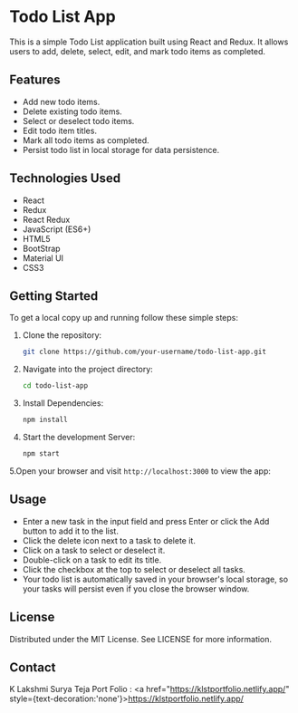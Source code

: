 # Todo List App

This is a simple Todo List application built using React and Redux. It allows users to add, delete, select, edit, and mark todo items as completed.

## Features

- Add new todo items.
- Delete existing todo items.
- Select or deselect todo items.
- Edit todo item titles.
- Mark all todo items as completed.
- Persist todo list in local storage for data persistence.

## Technologies Used

- React
- Redux
- React Redux
- JavaScript (ES6+)
- HTML5
- BootStrap
- Material UI
- CSS3

## Getting Started

To get a local copy up and running follow these simple steps:

1. Clone the repository:

   ```bash
   git clone https://github.com/your-username/todo-list-app.git

2. Navigate into the project directory:

   ```bash
   cd todo-list-app

3. Install Dependencies:

   ```bash
   npm install
   
3. Start the development Server:

   ```bash
   npm start
   
5.Open your browser and visit `http://localhost:3000` to view the app:


## Usage

- Enter a new task in the input field and press Enter or click the Add button to add it to the list.
- Click the delete icon next to a task to delete it.
- Click on a task to select or deselect it.
- Double-click on a task to edit its title.
- Click the checkbox at the top to select or deselect all tasks.
- Your todo list is automatically saved in your browser's local storage, so your tasks will persist even if you close the browser window.

## License
Distributed under the MIT License. See LICENSE for more information.

## Contact
K Lakshmi Surya Teja 
Port Folio : <a href="https://klstportfolio.netlify.app/" style={text-decoration:'none'}>https://klstportfolio.netlify.app/</a>
